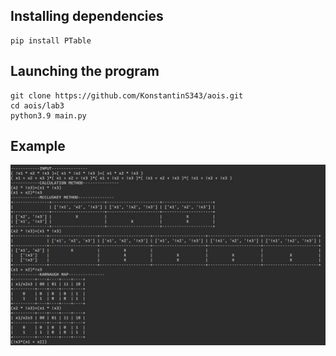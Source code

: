 ## **Installing dependencies**
    pip install PTable

## **Launching the program**
    git clone https://github.com/KonstantinS343/aois.git
    cd aois/lab3
    python3.9 main.py

## **Example**

!['aois_3.jpg'](https://github.com/KonstantinS343/img_for_rep/raw/master/aois_3.jpg)